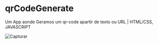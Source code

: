 # qrCodeGenerate
Um App aonde Geramos um qr-code apartir de texto ou URL | HTML/CSS, JAVASCRIPT


![Capturar](https://user-images.githubusercontent.com/50179205/162976980-baea08f0-93ab-4e6c-8598-cbc69fbf0f97.PNG)

